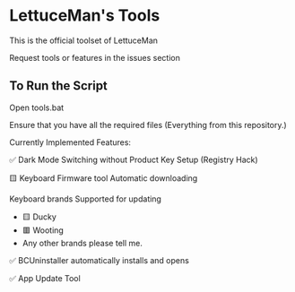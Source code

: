 # LettuceMan's Tools

This is the official toolset of LettuceMan

Request tools or features in the issues section

## To Run the Script

Open tools.bat

Ensure that you have all the required files (Everything from this repository.)

Currently Implemented Features:

✅ Dark Mode Switching without Product Key Setup (Registry Hack)

🟨 Keyboard Firmware tool Automatic downloading

Keyboard brands Supported for updating

* 🟨 Ducky
* 🟥 Wooting
* Any other brands please tell me.

✅ BCUninstaller automatically installs and opens

✅ App Update Tool

